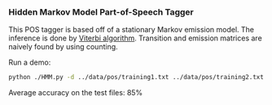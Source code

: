### Hidden Markov Model Part-of-Speech Tagger

This POS tagger is based off of a stationary Markov emission model. The inference is done by [Viterbi algorithm](https://en.wikipedia.org/wiki/Viterbi_algorithm). Transition and emission matrices are naively found by using counting.

Run a demo:

```bash
python ./HMM.py -d ../data/pos/training1.txt ../data/pos/training2.txt ../data/pos/training3.txt -t ../data/pos/test4.txt -o ./test.txt
```

Average accuracy on the test files: 85%